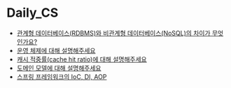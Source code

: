 # Daily_CS

- <a href="https://github.com/jilpoom/Daily_CS/issues/1">관계형 데이터베이스(RDBMS)와 비관계형 데이터베이스(NoSQL)의 차이가 무엇인가요?</a>
- <a href="https://github.com/jilpoom/Daily_CS/issues/2">운영 체제에 대해 설명해주세요</a>
- <a href="https://github.com/jilpoom/Daily_CS/issues/3">캐시 적중률(cache hit ratio)에 대해 설명해주세요</a>
- <a href="https://github.com/jilpoom/Daily_CS/issues/4">도메인 모델에 대해 설명해주세요</a>
- <a href="https://github.com/jilpoom/Daily_CS/issues/5">스프링 프레임워크의 IoC, DI, AOP</a>
